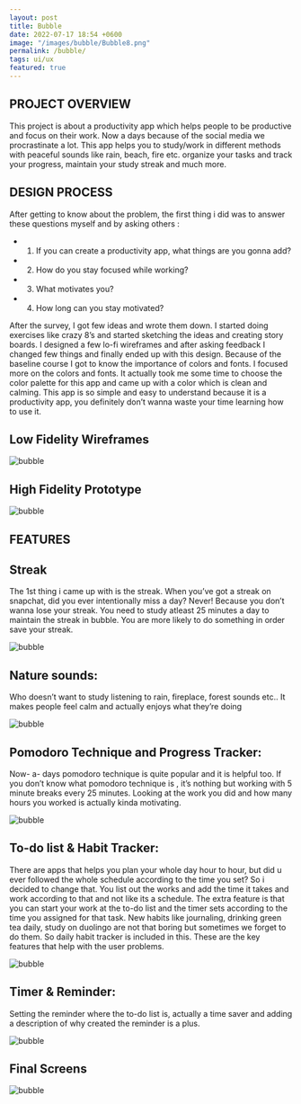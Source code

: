 ```yaml
---
layout: post
title: Bubble
date: 2022-07-17 18:54 +0600
image: "/images/bubble/Bubble8.png"
permalink: /bubble/
tags: ui/ux
featured: true
---
```


## PROJECT OVERVIEW

This project is about a productivity app which helps people to be productive and focus on their work. Now a days because of the social media we procrastinate a lot. This app helps you to study/work in different methods with peaceful sounds like rain, beach, fire etc. organize your tasks and track your progress, maintain your study streak and much more.

## DESIGN PROCESS

After getting to know about the problem, the first thing i did was to answer these questions myself and by asking others :

- 1. If you can create a productivity app, what things are you gonna add?
- 2. How do you stay focused while working?
- 3. What motivates you?
- 4. How long can you stay motivated?

After the survey, I got few ideas and wrote them down.  I started doing exercises like crazy 8’s and started sketching the ideas and creating story boards. I designed a few lo-fi wireframes and after asking feedback I changed few things and finally ended up with this design. Because of the baseline course I got to know the importance of colors and fonts. I focused more on the colors and fonts. It actually took me some time to choose the color palette for this app and came up with a color which is clean and calming. This app is so simple and easy to understand because it is a productivity app, you definitely don’t wanna waste your time learning how to use it.

## Low Fidelity Wireframes

![bubble](../images/bubble/Bubble1.jpg)

## High Fidelity Prototype

![bubble](../images/bubble/Bubble2.jpg)

## FEATURES

## Streak

The 1st thing i came up with is the streak. When you’ve got a streak on snapchat, did you ever intentionally miss a day? Never! Because you don’t wanna lose your streak. You need to study atleast 25 minutes a day to maintain the streak in bubble. You are more likely to do something in order save your streak.

![bubble](../images/bubble/Bubble3.png)

## Nature sounds:

Who doesn’t want to study listening to rain, fireplace, forest sounds etc.. It makes people feel calm and actually enjoys what they’re doing

![bubble](../images/bubble/Nature.png)

## Pomodoro Technique and Progress Tracker:

Now- a- days pomodoro technique is quite popular and it is helpful too. If you don’t know what pomodoro technique is , it’s nothing but working with 5 minute breaks every 25 minutes. Looking at the work you did and how many hours you worked is actually kinda motivating.

![bubble](../images/bubble/Bubble5.png)

## To-do list & Habit Tracker:

There are apps that helps you plan your whole day hour to hour, but did u ever followed the whole schedule according to the time you set? So i decided to change that. You list out the works and add the time it takes and work according to that and not like its a schedule. The extra feature is that you can start your work at the to-do list and the timer sets according to the time you assigned for that task. New habits like journaling, drinking green tea daily, study on duolingo are not that boring but sometimes we forget to do them. So daily habit tracker is included in this. These are the key features that help with the user problems.

![bubble](../images/bubble/Bubble6.png)

## Timer & Reminder:

Setting the reminder where the to-do list is, actually a time saver and adding a description of why created the reminder is a plus.

![bubble](../images/bubble/Bubble7.png)

## Final Screens

![bubble](../images/bubble/Bubbleend.jpg)